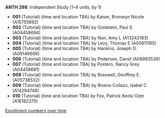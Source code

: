 **ANTH 298**: Independent Study (1–4 units, by 1)

- **001** (Tutorial) (time and location TBA) by Kaiser, Bronwyn Nicole (A15755892)
- **002** (Tutorial) (time and location TBA) by Goldstein, Paul S (A04458694)
- **003** (Tutorial) (time and location TBA) by Non, Amy L (A13242183)
- **004** (Tutorial) (time and location TBA) by Levy, Thomas E (A00811165)
- **005** (Tutorial) (time and location TBA) by Hankins, Joseph D. (A09146606)
- **006** (Tutorial) (time and location TBA) by Pedersen, David (A06893538)
- **007** (Tutorial) (time and location TBA) by Postero, Nancy Grey (A04458681)
- **008** (Tutorial) (time and location TBA) by Braswell, Geoffrey E. (A05738532)
- **009** (Tutorial) (time and location TBA) by Rivera-Collazo, Isabel C (A14294748)
- **010** (Tutorial) (time and location TBA) by Fox, Patrick Keolu Ozer (A16182375)

[Enrollment numbers over time](./ANTH298.tsv)
